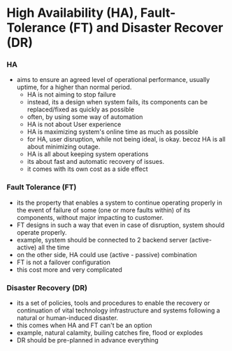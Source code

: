 # High Availability (HA), Fault-Tolerance (FT) and Disaster Recover (DR) 

### HA
- aims to ensure an agreed level of operational performance, usually uptime, for a higher than normal period.
  - HA is not aiming to stop failure
  - instead, its a design when system fails, its components can be replaced/fixed as quickly as possible
  - often, by using some way of automation
  - HA is not about User experience
  - HA is maximizing system's online time as much as possible
  - for HA, user disruption, while not being ideal, is okay. becoz HA is all about minimizing outage.
  - HA is all about keeping system operations
  - its about fast and automatic recovery of issues.
  - it comes with its own cost as a side effect
 
 ### Fault Tolerance (FT)
- its the property that enables a system to continue operating properly in the event of failure of some (one or more faults within) of its components, without major impacting to customer.
- FT designs in such a way that even in case of disruption, system should operate properly.
- example, system should be connected to 2 backend server (active-active) all the time
- on the other side, HA could use (active - passive) combination
- FT is not a failover configuration
- this cost more and very complicated
 
### Disaster Recovery (DR)
- its a set of policies, tools and procedures to enable the recovery or continuation of vital technology infrastructure and systems following a natural or human-induced disaster.
- this comes when HA and FT can't be an option
- example, natural calamity, builing catches fire, flood or explodes
- DR should be pre-planned in advance everything

